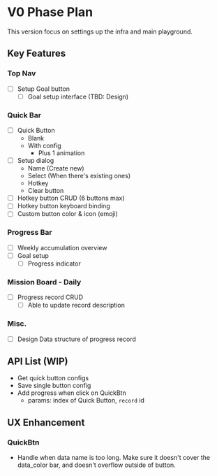 # V0 Phase Plan

This version focus on settings up the infra and main playground.

## Key Features

### Top Nav

- [ ] Setup Goal button
  - [ ] Goal setup interface (TBD: Design)

### Quick Bar

- [ ] Quick Button
  - Blank
  - With config
    - Plus 1 animation
- [ ] Setup dialog
  - Name (Create new)
  - Select (When there's existing ones)
  - Hotkey
  - Clear button
- [ ] Hotkey button CRUD (6 buttons max)
- [ ] Hotkey button keyboard binding
- [ ] Custom button color & icon (emoji)

### Progress Bar

- [ ] Weekly accumulation overview
- [ ] Goal setup
  - [ ] Progress indicator

### Mission Board - Daily

- [ ] Progress record CRUD
  - [ ] Able to update record description

### Misc.

- [ ] Design Data structure of progress record

## API List (WIP)

- Get quick button configs
- Save single button config
- Add progress when click on QuickBtn
  - params: index of Quick Button, `record` id

## UX Enhancement

### QuickBtn

- Handle when data name is too long. Make sure it doesn't cover the data_color bar, and doesn't overflow outside of button.
